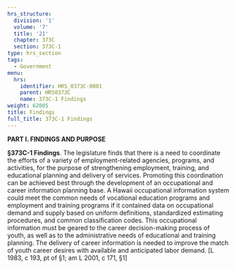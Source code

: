 ```yaml
---
hrs_structure:
  division: '1'
  volume: '7'
  title: '21'
  chapter: 373C
  section: 373C-1
type: hrs_section
tags:
  - Government
menu:
  hrs:
    identifier: HRS_0373C-0001
    parent: HRS0373C
    name: 373C-1 Findings
weight: 62005
title: Findings
full_title: 373C-1 Findings
---
```

**PART I. FINDINGS AND PURPOSE**

**§373C-1 Findings**. The legislature finds that there is a need to coordinate the efforts of a variety of employment-related agencies, programs, and activities, for the purpose of strengthening employment, training, and educational planning and delivery of services. Promoting this coordination can be achieved best through the development of an occupational and career information planning base. A Hawaii occupational information system could meet the common needs of vocational education programs and employment and training programs if it contained data on occupational demand and supply based on uniform definitions, standardized estimating procedures, and common classification codes. This occupational information must be geared to the career decision-making process of youth, as well as to the administrative needs of educational and training planning. The delivery of career information is needed to improve the match of youth career desires with available and anticipated labor demand. [L 1983, c 193, pt of §1; am L 2001, c 171, §1]
